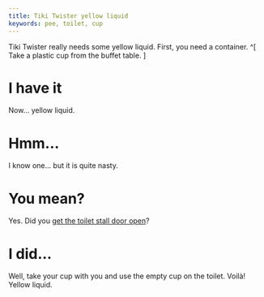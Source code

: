 ```yaml
---
title: Tiki Twister yellow liquid
keywords: pee, toilet, cup
---
```


Tiki Twister really needs some yellow liquid. First, you need a container. ^[ Take a plastic cup from the buffet table. ]

# I have it
Now... yellow liquid.

# Hmm...
I know one... but it is quite nasty.

# You mean?
Yes. Did you [get the toilet stall door open](../050-toilet.md)?

# I did...
Well, take your cup with you and use the empty cup on the toilet. Voilà! Yellow liquid.
